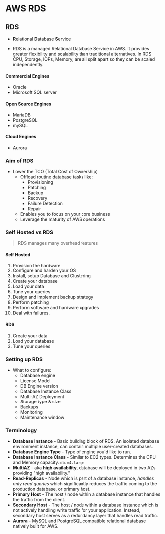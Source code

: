 # AWS RDS

## RDS

- **R**elational **D**atabase **S**ervice

- RDS is a managed Relational Database Service in AWS. It provides greater flexibility and scalability than traditional alternatives. In RDS CPU, Storage, IOPs, Memory, are all split apart so they can be scaled independently.

#### Commercial Engines

- Oracle
- Microsoft SQL server

#### Open Source Engines

- MariaDB
- PostgreSQL
- mySQL

#### Cloud Engines

- Aurora

### Aim of RDS

- Lower the TCO (Total Cost of Ownership)
  - Offload routine database tasks like:
    - Provisioning
    - Patching
    - Backup
    - Recovery
    - Failure Detection
    - Repair
  - Enables you to focus on your core business
  - Leverage the maturity of AWS operations

### Self Hosted vs RDS

> RDS manages many overhead features

#### Self Hosted

1. Provision the hardware
2. Configure and harden your OS
3. Install, setup Database and Clustering
4. Create your database
5. Load your data
6. Tune your queries
7. Design and implement backup strategy
8. Perform patching
9. Perform software and hardware upgrades
10. Deal with failures.

#### RDS

1. Create your data
2. Load your database
3. Tune your queries

### Setting up RDS

- What to configure:
  - Database engine
  - License Model
  - DB Engine version
  - Database Instance Class
  - Multi-AZ Deployment
  - Storage type & size
  - Backups
  - Monitoring
  - Maintenance window

### Terminology

- **Database Instance** - Basic building block of RDS. An isolated database environment instance, can contain multiple user-created databases.
- **Database Engine Type** - Type of engine you'd like to run.
- **Database Instance Class** - Similar to EC2 types. Determines the CPU and Memory capacity. `db.m4.large`
- **MultiAZ** - aka **high availability**, database will be deployed in two AZs providing "high availability."
- **Read-Replicas** - Node which is part of a database instance, _handles only read queries_ which significantly reduces the traffic coming to the production database, or primary host.
- **Primary Host** - The host / node within a database instance that handles the traffic from the client.
- **Secondary Host** - The host / node within a database instance which is not actively handling write traffic for your application. Instead, secondary host serves as a redundancy layer that handles read traffic.
- **Aurora** - MySQL and PostgreSQL compatible relational database natively built for AWS.
